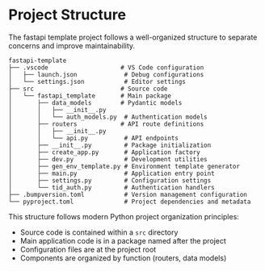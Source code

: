 # Project Structure

The fastapi template project follows a well-organized structure to separate concerns and improve maintainability.

```
fastapi-template
├── .vscode                    # VS Code configuration
│   ├── launch.json             # Debug configurations
│   └── settings.json           # Editor settings
├── src                        # Source code
│   └── fastapi_template       # Main package
│       ├── data_models        # Pydantic models
│       │   ├── __init__.py
│       │   └── auth_models.py  # Authentication models
│       ├── routers            # API route definitions
│       │   ├── __init__.py
│       │   └── api.py          # API endpoints
│       ├── __init__.py         # Package initialization
│       ├── create_app.py       # Application factory
│       ├── dev.py              # Development utilities
│       ├── gen_env_template.py # Environment template generator
│       ├── main.py             # Application entry point
│       ├── settings.py         # Configuration settings
│       └── tid_auth.py         # Authentication handlers
├── .bumpversion.toml           # Version management configuration
└── pyproject.toml              # Project dependencies and metadata
```

This structure follows modern Python project organization principles:

- Source code is contained within a `src` directory
- Main application code is in a package named after the project
- Configuration files are at the project root
- Components are organized by function (routers, data models)
